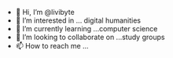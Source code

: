 - 👋 Hi, I’m @livibyte
- 👀 I’m interested in ... digital humanities
- 🌱 I’m currently learning ...computer science
- 💞️ I’m looking to collaborate on ...study groups
- 📫 How to reach me ...

<!---
livibyte/livibyte is a ✨ special ✨ repository because its `README.md` (this file) appears on your GitHub profile.
You can click the Preview link to take a look at your changes.
--->
 
